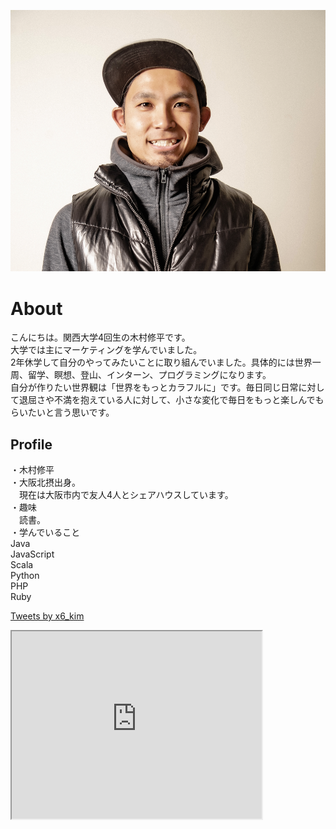 ![プロフィール画像](self-photo.png)


# About

こんにちは。関西大学4回生の木村修平です。  
大学では主にマーケティングを学んでいました。  
2年休学して自分のやってみたいことに取り組んでいました。具体的には世界一周、留学、瞑想、登山、インターン、プログラミングになります。  
自分が作りたい世界観は「世界をもっとカラフルに」です。毎日同じ日常に対して退屈さや不満を抱えている人に対して、小さな変化で毎日をもっと楽しんでもらいたいと言う思いです。  


## Profile  

・木村修平  
・大阪北摂出身。  
　現在は大阪市内で友人4人とシェアハウスしています。  
・趣味  
　読書。  
 ・学んでいること  
  Java  
  JavaScript  
  Scala  
  Python  
  PHP  
  Ruby  


<a class="twitter-timeline" data-width="400" data-height="600" data-theme="dark" href="https://twitter.com/x6_kim?ref_src=twsrc%5Etfw">Tweets by x6_kim</a> <script async src="https://platform.twitter.com/widgets.js" charset="utf-8"></script>

<iframe src="https://www.openprocessing.org/sketch/1009939/embed/" width="400" height="300"></iframe>
